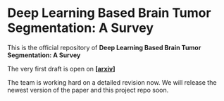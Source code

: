 
# Deep Learning Based Brain Tumor Segmentation: A Survey

This is the official repository of **Deep Learning Based Brain Tumor Segmentation: A Survey**

The very first draft is open on **[[arxiv](https://arxiv.org/pdf/2007.07788.pdf)]**<br />

The team is working hard on a detailed revision now. We will release the newest version of the paper and this project repo soon.
